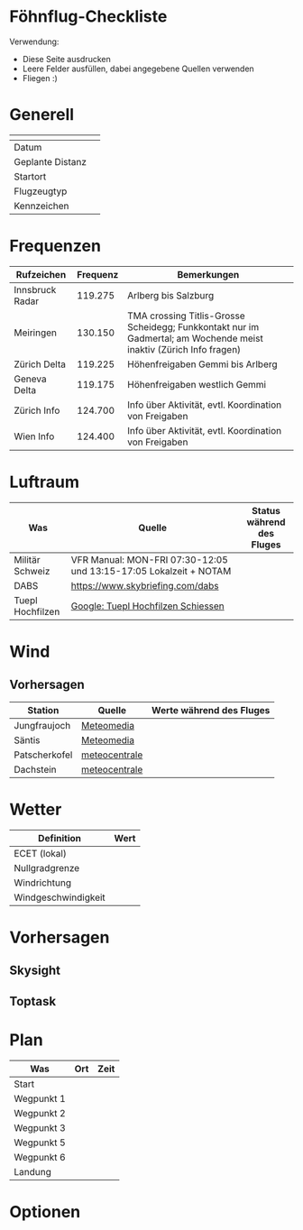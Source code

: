 # Föhnflug-Checkliste

Verwendung:
* Diese Seite ausdrucken
* Leere Felder ausfüllen, dabei angegebene Quellen verwenden
* Fliegen :)

# Generell

|   |<span width=200>|
|---|---|
|Datum||
|Geplante Distanz||
|Startort||
|Flugzeugtyp||
|Kennzeichen||



# Frequenzen

|Rufzeichen|Frequenz|Bemerkungen|
|---|---|---|
|Innsbruck Radar|119.275|Arlberg bis Salzburg|
|Meiringen|130.150|TMA crossing Titlis-Grosse Scheidegg; Funkkontakt nur im Gadmertal; am Wochende meist inaktiv (Zürich Info fragen)|
|Zürich Delta|119.225|Höhenfreigaben Gemmi bis Arlberg|
|Geneva Delta|119.175|Höhenfreigaben westlich Gemmi|
|Zürich Info|124.700|Info über Aktivität, evtl. Koordination von Freigaben|
|Wien Info|124.400|Info über Aktivität, evtl. Koordination von Freigaben|

# Luftraum

|Was|Quelle|Status während des Fluges|
|---|---|---|
|Militär Schweiz|VFR Manual: MON-FRI 07:30-12:05 und 13:15-17:05 Lokalzeit + NOTAM||
|DABS|<https://www.skybriefing.com/dabs>||
|Tuepl Hochfilzen|[Google: Tuepl Hochfilzen Schiessen](https://www.google.com/search?q=tuepl+hochfilzen+schiessen)||

# Wind

## Vorhersagen

|Station|Quelle|Werte während des Fluges|
|---|---|---|
|Jungfraujoch|[Meteomedia](http://wetterstationen.meteomedia.de/station=067300&wahl=vorhersage)||
|Säntis|[Meteomedia](http://wetterstationen.meteomedia.ch/station=066800&wahl=vorhersage)||
|Patscherkofel|[meteocentrale](http://www.meteocentrale.ch/de/europa/oesterreich/wetter-patscherkofel/details/S111260/)||
|Dachstein|[meteocentrale](http://www.meteocentrale.ch/de/europa/frankreich/wetter-dachstein/details/N-2041167/)||

# Wetter

|Definition|Wert|
|---|---|
|ECET (lokal)||
|Nullgradgrenze||
|Windrichtung||
|Windgeschwindigkeit||

# Vorhersagen

## Skysight

## Toptask


# Plan

|Was|Ort|Zeit|
|---|---|---|
|Start|||
|Wegpunkt 1|||
|Wegpunkt 2|||
|Wegpunkt 3|||
|Wegpunkt 5|||
|Wegpunkt 6|||
|Landung|||

# Optionen
